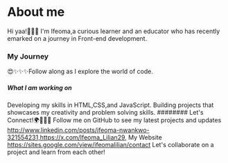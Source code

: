 # About me
Hi yaa!🤗🤗🤗 I'm Ifeoma,a curious learner and an educator who has recently emarked on a journey in Front-end development.
### My Journey
😍✨✨✨Follow along as I explore the world of code.
##### What I am working on
Developing my skills in HTML,CSS,and JavaScript.
Building projects that showcases my creativity and problem solving skills.
######## Let's Connect!🌍💫✨✨
Follow me on GitHub to see my latest projects and updates
http://www.linkedin.com/posts/ifeoma-nwankwo-321554231,https://x.com/Ifeoma_Lilian29,
My Website https://sites.google.com/view/ifeomalilian/contact
Let's collaborate on a project and learn from each other!
